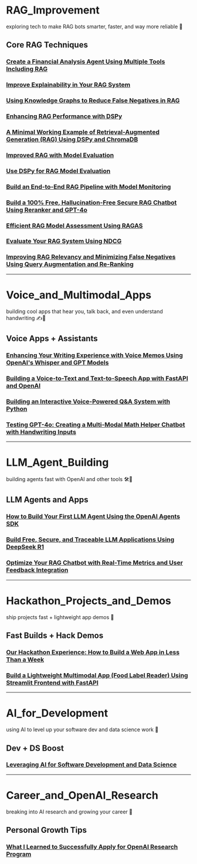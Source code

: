 # RAG_Improvement  
exploring tech to make RAG bots smarter, faster, and way more reliable 🚀

## Core RAG Techniques

### [Create a Financial Analysis Agent Using Multiple Tools Including RAG](https://medium.com/@Stan_DS/create-a-financial-analysis-agent-using-multiple-tools-including-rag-a3c5ac0d7568)

### [Improve Explainability in Your RAG System](https://medium.com/@Stan_DS/improve-explainability-in-your-rag-system-automating-long-document-summarization-and-detecting-8ba37885d658)

### [Using Knowledge Graphs to Reduce False Negatives in RAG](https://medium.com/@Stan_DS/using-knowledge-graphs-to-reduce-false-negatives-in-rag-e61db6388621)

### [Enhancing RAG Performance with DSPy](https://medium.com/@Stan_DS/enhancing-rag-performance-with-dspy-fd76bbc3cbf0)

### [A Minimal Working Example of Retrieval-Augmented Generation (RAG) Using DSPy and ChromaDB](https://medium.com/@Stan_DS/a-minimal-working-example-of-retrieval-augmented-generation-rag-using-dspy-and-chromadb-b709fb46a710)

### [Improved RAG with Model Evaluation](https://medium.com/@Stan_DS/improved-rag-with-model-evaluation-e59ffa4ebc7a)

### [Use DSPy for RAG Model Evaluation](https://medium.com/@Stan_DS/use-dspy-for-rag-model-evaluation-3cc8a94d8aaf)

### [Build an End-to-End RAG Pipeline with Model Monitoring](https://medium.com/@Stan_DS/build-an-end-to-end-rag-pipeline-with-model-monitoring-pipeline-c8af35ed731b)

### [Build a 100% Free, Hallucination-Free Secure RAG Chatbot Using Reranker and GPT-4o](https://medium.com/@Stan_DS/build-a-100-free-hallucination-free-secure-rag-chatbot-using-reranker-and-gpt4o-96c2eea24f95)

### [Efficient RAG Model Assessment Using RAGAS](https://medium.com/@Stan_DS/efficient-rag-model-assessment-using-ragas-c9153643abb1)

### [Evaluate Your RAG System Using NDCG](https://medium.com/@Stan_DS/evaluate-your-rag-system-using-ndcg-4d45fac1bf0d)

### [Improving RAG Relevancy and Minimizing False Negatives Using Query Augmentation and Re-Ranking](https://medium.com/@Stan_DS/improving-rag-relevancy-and-minimizing-false-negative-using-query-augmentation-re-ranking-and-b7227068dd56)

---

# Voice_and_Multimodal_Apps  
building cool apps that hear you, talk back, and even understand handwriting ✍️🎤

## Voice Apps + Assistants

### [Enhancing Your Writing Experience with Voice Memos Using OpenAI's Whisper and GPT Models](https://medium.com/@Stan_DS/enhancing-your-writing-experience-with-voice-memos-using-openais-whisper-and-gpt-models-107fc0069e9d)

### [Building a Voice-to-Text and Text-to-Speech App with FastAPI and OpenAI](https://medium.com/@Stan_DS/building-a-voice-to-text-and-text-to-speech-app-with-fastapi-and-openai-630ef5f1e717)

### [Building an Interactive Voice-Powered Q&A System with Python](https://medium.com/@Stan_DS/building-an-interactive-voice-powered-q-a-system-with-python-055661c07193)

### [Testing GPT-4o: Creating a Multi-Modal Math Helper Chatbot with Handwriting Inputs](https://medium.com/@Stan_DS/testing-gpt-4o-creating-a-multi-modal-math-helper-chatbot-with-handwriting-inputs-6f38bc2de268)

---

# LLM_Agent_Building  
building agents fast with OpenAI and other tools 🛠️🤖

## LLM Agents and Apps

### [How to Build Your First LLM Agent Using the OpenAI Agents SDK](https://medium.com/@Stan_DS/how-to-build-your-first-llm-agent-using-the-openai-agents-sdk-beginner-friendly-guide-915b4817fdc7)

### [Build Free, Secure, and Traceable LLM Applications Using DeepSeek R1](https://medium.com/@Stan_DS/build-free-secure-and-traceable-llm-applications-using-deepseek-r1-0f1d52c80e73)

### [Optimize Your RAG Chatbot with Real-Time Metrics and User Feedback Integration](https://medium.com/@Stan_DS/optimize-your-rag-chatbot-real-time-metrics-user-feedback-integration-1556f1a2b28a)

---

# Hackathon_Projects_and_Demos  
ship projects fast + lightweight app demos 🚀

## Fast Builds + Hack Demos

### [Our Hackathon Experience: How to Build a Web App in Less Than a Week](https://medium.com/@Stan_DS/our-hackathon-experience-how-to-build-a-web-app-in-less-than-a-week-4242664c5b07)

### [Build a Lightweight Multimodal App (Food Label Reader) Using Streamlit Frontend with FastAPI](https://medium.com/@Stan_DS/build-a-lightweight-multimodal-app-food-label-reader-using-streamlit-frontend-with-fastapi-fc101afc5dec)

---

# AI_for_Development  
using AI to level up your software dev and data science work 🧠

## Dev + DS Boost

### [Leveraging AI for Software Development and Data Science](https://medium.com/@Stan_DS/leveraging-ai-for-software-development-data-science-enhancing-human-capabilities-e23533b2025a)

---

# Career_and_OpenAI_Research  
breaking into AI research and growing your career 🌟

## Personal Growth Tips

### [What I Learned to Successfully Apply for OpenAI Research Program](https://medium.com/@Stan_DS/what-i-learned-to-successfully-apply-for-openai-research-program-78edd2f93655)
